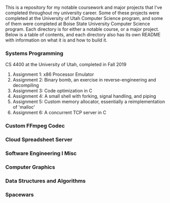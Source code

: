 This is a repository for my notable coursework and major projects that I've completed throughout my university career. Some of these projects were completed at the University of Utah Computer Science program, and some of them were completed at Boise State University Computer Science program. Each directory is  for either a notable course, or a major project. Below is a table of contents, and each directory also has its own README with information on what it is and how to build it.

### Systems Programming
CS 4400 at the University of Utah, completed in Fall 2019
1. Assignment 1: x86 Processor Emulator
2. Assignment 2: Binary bomb, an exercise in reverse-engineering and decompiling
3. Assignment 3: Code optimization in C
4. Assignment 4: A small shell with forking, signal handling, and piping
5. Assignment 5: Custom memory allocator, essentially a reimplementation of 'malloc'
6. Assignment 6: A concurrent TCP server in C

### Custom FFmpeg Codec


### Cloud Spreadsheet Server


### Software Engineering I Misc


### Computer Graphics


### Data Structures and Algorithms


### Spacewars
